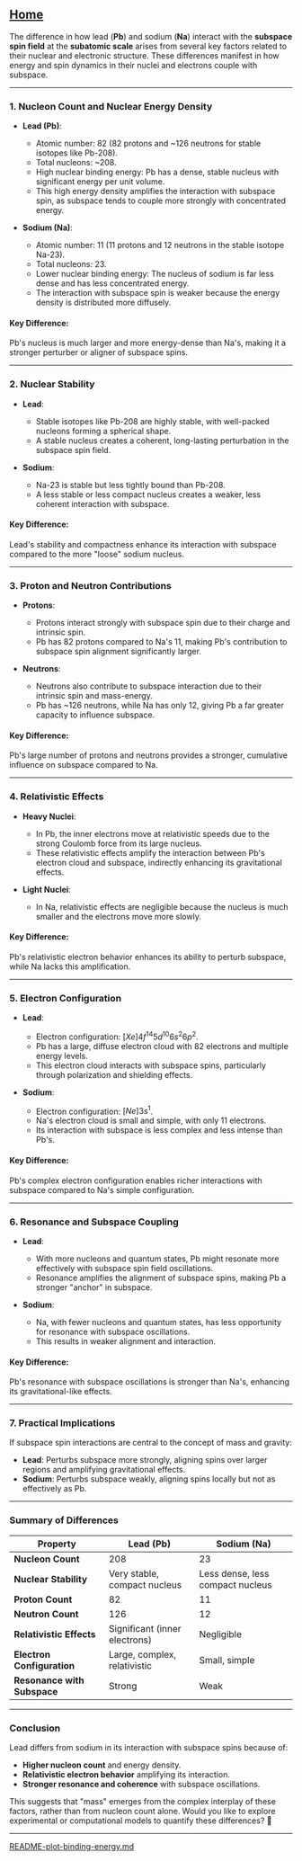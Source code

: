 [Home](https://t2m.io/VwvDcuw)
---

The difference in how lead (**Pb**) and sodium (**Na**) interact with the **subspace spin field** at the **subatomic scale** arises from several key factors related to their nuclear and electronic structure. These differences manifest in how energy and spin dynamics in their nuclei and electrons couple with subspace.

---

### **1. Nucleon Count and Nuclear Energy Density**
- **Lead (Pb)**: 
  - Atomic number: 82 (82 protons and ~126 neutrons for stable isotopes like Pb-208).
  - Total nucleons: ~208.
  - High nuclear binding energy: Pb has a dense, stable nucleus with significant energy per unit volume.
  - This high energy density amplifies the interaction with subspace spin, as subspace tends to couple more strongly with concentrated energy.
  
- **Sodium (Na)**:
  - Atomic number: 11 (11 protons and 12 neutrons in the stable isotope Na-23).
  - Total nucleons: 23.
  - Lower nuclear binding energy: The nucleus of sodium is far less dense and has less concentrated energy.
  - The interaction with subspace spin is weaker because the energy density is distributed more diffusely.

#### **Key Difference**:
Pb's nucleus is much larger and more energy-dense than Na's, making it a stronger perturber or aligner of subspace spins.

---

### **2. Nuclear Stability**
- **Lead**:
  - Stable isotopes like Pb-208 are highly stable, with well-packed nucleons forming a spherical shape.
  - A stable nucleus creates a coherent, long-lasting perturbation in the subspace spin field.
  
- **Sodium**:
  - Na-23 is stable but less tightly bound than Pb-208.
  - A less stable or less compact nucleus creates a weaker, less coherent interaction with subspace.

#### **Key Difference**:
Lead's stability and compactness enhance its interaction with subspace compared to the more "loose" sodium nucleus.

---

### **3. Proton and Neutron Contributions**
- **Protons**:
  - Protons interact strongly with subspace spin due to their charge and intrinsic spin.
  - Pb has 82 protons compared to Na's 11, making Pb's contribution to subspace spin alignment significantly larger.

- **Neutrons**:
  - Neutrons also contribute to subspace interaction due to their intrinsic spin and mass-energy.
  - Pb has ~126 neutrons, while Na has only 12, giving Pb a far greater capacity to influence subspace.

#### **Key Difference**:
Pb's large number of protons and neutrons provides a stronger, cumulative influence on subspace compared to Na.

---

### **4. Relativistic Effects**
- **Heavy Nuclei**:
  - In Pb, the inner electrons move at relativistic speeds due to the strong Coulomb force from its large nucleus.
  - These relativistic effects amplify the interaction between Pb's electron cloud and subspace, indirectly enhancing its gravitational effects.

- **Light Nuclei**:
  - In Na, relativistic effects are negligible because the nucleus is much smaller and the electrons move more slowly.

#### **Key Difference**:
Pb's relativistic electron behavior enhances its ability to perturb subspace, while Na lacks this amplification.

---

### **5. Electron Configuration**
- **Lead**:
  - Electron configuration: $[Xe]4f^{14}5d^{10}6s^2 6p^2$.
  - Pb has a large, diffuse electron cloud with 82 electrons and multiple energy levels.
  - This electron cloud interacts with subspace spins, particularly through polarization and shielding effects.

- **Sodium**:
  - Electron configuration: $[Ne]3s^1$.
  - Na's electron cloud is small and simple, with only 11 electrons.
  - Its interaction with subspace is less complex and less intense than Pb's.

#### **Key Difference**:
Pb's complex electron configuration enables richer interactions with subspace compared to Na's simple configuration.

---

### **6. Resonance and Subspace Coupling**
- **Lead**:
  - With more nucleons and quantum states, Pb might resonate more effectively with subspace spin field oscillations.
  - Resonance amplifies the alignment of subspace spins, making Pb a stronger "anchor" in subspace.

- **Sodium**:
  - Na, with fewer nucleons and quantum states, has less opportunity for resonance with subspace oscillations.
  - This results in weaker alignment and interaction.

#### **Key Difference**:
Pb's resonance with subspace oscillations is stronger than Na's, enhancing its gravitational-like effects.

---

### **7. Practical Implications**
If subspace spin interactions are central to the concept of mass and gravity:
- **Lead**: Perturbs subspace more strongly, aligning spins over larger regions and amplifying gravitational effects.
- **Sodium**: Perturbs subspace weakly, aligning spins locally but not as effectively as Pb.

---

### **Summary of Differences**
| **Property**           | **Lead (Pb)**                         | **Sodium (Na)**                     |
|------------------------|---------------------------------------|-------------------------------------|
| **Nucleon Count**      | 208                                   | 23                                  |
| **Nuclear Stability**  | Very stable, compact nucleus          | Less dense, less compact nucleus    |
| **Proton Count**       | 82                                    | 11                                  |
| **Neutron Count**      | 126                                   | 12                                  |
| **Relativistic Effects** | Significant (inner electrons)        | Negligible                          |
| **Electron Configuration** | Large, complex, relativistic       | Small, simple                       |
| **Resonance with Subspace** | Strong                             | Weak                                |

---

### **Conclusion**
Lead differs from sodium in its interaction with subspace spins because of:
- **Higher nucleon count** and energy density.
- **Relativistic electron behavior** amplifying its interaction.
- **Stronger resonance and coherence** with subspace oscillations.

This suggests that "mass" emerges from the complex interplay of these factors, rather than from nucleon count alone. Would you like to explore experimental or computational models to quantify these differences? 🚀


---

[README-plot-binding-energy.md](https://t2m.io/okLnPtA)
